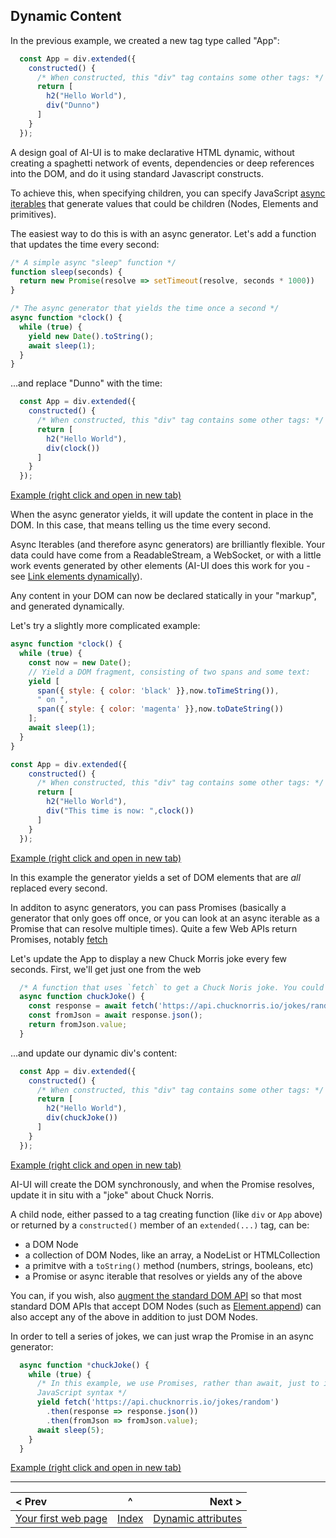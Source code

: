 ## Dynamic Content

In the previous example, we created a new tag type called "App":

```javascript
  const App = div.extended({
    constructed() {
      /* When constructed, this "div" tag contains some other tags: */
      return [
        h2("Hello World"),
        div("Dunno")
      ]
    }
  });
```

A design goal of AI-UI is to make declarative HTML dynamic, without creating a spaghetti network of events, dependencies or deep references into the DOM, and do it using standard Javascript constructs.

To achieve this, when specifying children, you can specify JavaScript [async iterables](https://developer.mozilla.org/en-US/docs/Web/JavaScript/Reference/Global_Objects/AsyncIterator) that generate values that could be children (Nodes, Elements and primitives).

The easiest way to do this is with an async generator. Let's add a function that updates the time every second:

```javascript
/* A simple async "sleep" function */
function sleep(seconds) {
  return new Promise(resolve => setTimeout(resolve, seconds * 1000))
}

/* The async generator that yields the time once a second */
async function *clock() {
  while (true) {
    yield new Date().toString();
    await sleep(1);
  }
}
```

...and replace "Dunno" with the time:

```javascript
  const App = div.extended({
    constructed() {
      /* When constructed, this "div" tag contains some other tags: */
      return [
        h2("Hello World"),
        div(clock())
      ]
    }
  });
```
[Example (right click and open in new tab)](https://raw.githack.com/MatAtBread/AI-UI/main/guide/examples/dynamic-content.html)


When the async generator yields, it will update the content in place in the DOM. In this case, that means telling us the time every second.

Async Iterables (and therefore async generators) are brilliantly flexible. Your data could have come from a ReadableStream, a WebSocket, or with a little work events generated by other elements (AI-UI does this work for you - see [Link elements dynamically](./when.md)).

Any content in your DOM can now be declared statically in your "markup", and generated dynamically.

Let's try a slightly more complicated example:

```javascript
async function *clock() {
  while (true) {
    const now = new Date();
    // Yield a DOM fragment, consisting of two spans and some text:
    yield [
      span({ style: { color: 'black' }},now.toTimeString()), 
      " on ", 
      span({ style: { color: 'magenta' }},now.toDateString())
    ];
    await sleep(1);
  }
}

const App = div.extended({
    constructed() {
      /* When constructed, this "div" tag contains some other tags: */
      return [
        h2("Hello World"),
        div("This time is now: ",clock())
      ]
    }
  });
```
[Example (right click and open in new tab)](https://raw.githack.com/MatAtBread/AI-UI/main/guide/examples/dynamic-content-2.html)

In this example the generator yields a set of DOM elements that are _all_ replaced every second.

In additon to async generators, you can pass Promises (basically a generator that only goes off once, or you can look at an async iterable as a Promise that can resolve multiple times). Quite a few Web APIs return Promises, notably [fetch](https://developer.mozilla.org/en-US/docs/Web/API/Fetch_API)

Let's update the App to display a new Chuck Morris joke every few seconds. First, we'll get just one from the web

```javascript
  /* A function that uses `fetch` to get a Chuck Noris joke. You could write this without async/await easily */
  async function chuckJoke() {
    const response = await fetch('https://api.chucknorris.io/jokes/random');
    const fromJson = await response.json();
    return fromJson.value;
  }

```
...and update our dynamic div's content:

```javascript
  const App = div.extended({
    constructed() {
      /* When constructed, this "div" tag contains some other tags: */
      return [
        h2("Hello World"),
        div(chuckJoke())
      ]
    }
  });
```
[Example (right click and open in new tab)](https://raw.githack.com/MatAtBread/AI-UI/main/guide/examples/dynamic-content-3.html)

AI-UI will create the DOM synchronously, and when the Promise resolves, update it in situ with a "joke" about Chuck Norris.

A child node, either passed to a tag creating function (like `div` or `App` above) or returned by a `constructed()` member of an `extended(...)` tag, can be:

* a DOM Node
* a collection of DOM Nodes, like an array, a NodeList or HTMLCollection
* a primitve with a `toString()` method (numbers, strings, booleans, etc) 
* a Promise or async iterable that resolves or yields any of the above

You can, if you wish, also [augment the standard DOM API](./augment-dom-api.md) so that most standard DOM APIs that accept DOM Nodes (such as [Element.append](https://developer.mozilla.org/en-US/docs/Web/API/Element/append)) can also accept any of the above in addition to just DOM Nodes.

In order to tell a series of jokes, we can just wrap the Promise in an async generator:

```javascript
  async function *chuckJoke() {
    while (true) {
      /* In this example, we use Promises, rather than await, just to illustrate the alternative
      JavaScript syntax */
      yield fetch('https://api.chucknorris.io/jokes/random')
        .then(response => response.json())
        .then(fromJson => fromJson.value);
      await sleep(5);
    }
  }

```
[Example (right click and open in new tab)](https://raw.githack.com/MatAtBread/AI-UI/main/guide/examples/dynamic-content-4.html)


____

| < Prev | ^ |  Next > |
|:-------|:-:|--------:|
| [Your first web page](./your-first-web-page.md) | [Index](./index.md) | [Dynamic attributes](./dynamic-attributes.md) |

